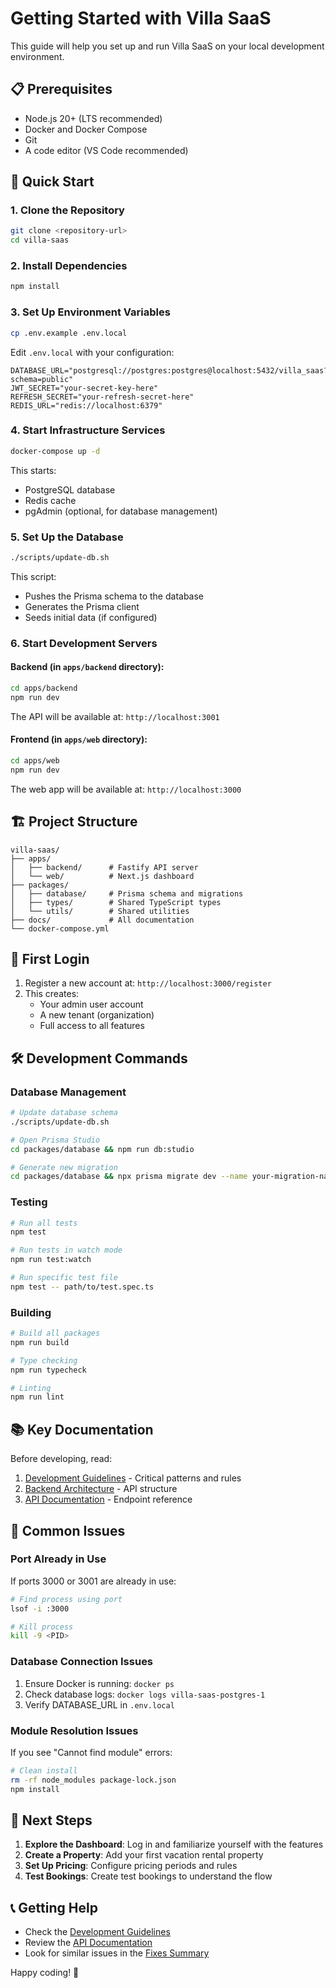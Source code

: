 # Getting Started with Villa SaaS

This guide will help you set up and run Villa SaaS on your local development environment.

## 📋 Prerequisites

- Node.js 20+ (LTS recommended)
- Docker and Docker Compose
- Git
- A code editor (VS Code recommended)

## 🚀 Quick Start

### 1. Clone the Repository
```bash
git clone <repository-url>
cd villa-saas
```

### 2. Install Dependencies
```bash
npm install
```

### 3. Set Up Environment Variables
```bash
cp .env.example .env.local
```

Edit `.env.local` with your configuration:
```env
DATABASE_URL="postgresql://postgres:postgres@localhost:5432/villa_saas?schema=public"
JWT_SECRET="your-secret-key-here"
REFRESH_SECRET="your-refresh-secret-here"
REDIS_URL="redis://localhost:6379"
```

### 4. Start Infrastructure Services
```bash
docker-compose up -d
```

This starts:
- PostgreSQL database
- Redis cache
- pgAdmin (optional, for database management)

### 5. Set Up the Database
```bash
./scripts/update-db.sh
```

This script:
- Pushes the Prisma schema to the database
- Generates the Prisma client
- Seeds initial data (if configured)

### 6. Start Development Servers

#### Backend (in `apps/backend` directory):
```bash
cd apps/backend
npm run dev
```

The API will be available at: `http://localhost:3001`

#### Frontend (in `apps/web` directory):
```bash
cd apps/web
npm run dev
```

The web app will be available at: `http://localhost:3000`

## 🏗️ Project Structure

```
villa-saas/
├── apps/
│   ├── backend/      # Fastify API server
│   └── web/          # Next.js dashboard
├── packages/
│   ├── database/     # Prisma schema and migrations
│   ├── types/        # Shared TypeScript types
│   └── utils/        # Shared utilities
├── docs/             # All documentation
└── docker-compose.yml
```

## 🔑 First Login

1. Register a new account at: `http://localhost:3000/register`
2. This creates:
   - Your admin user account
   - A new tenant (organization)
   - Full access to all features

## 🛠️ Development Commands

### Database Management
```bash
# Update database schema
./scripts/update-db.sh

# Open Prisma Studio
cd packages/database && npm run db:studio

# Generate new migration
cd packages/database && npx prisma migrate dev --name your-migration-name
```

### Testing
```bash
# Run all tests
npm test

# Run tests in watch mode
npm run test:watch

# Run specific test file
npm test -- path/to/test.spec.ts
```

### Building
```bash
# Build all packages
npm run build

# Type checking
npm run typecheck

# Linting
npm run lint
```

## 📚 Key Documentation

Before developing, read:
1. [Development Guidelines](./DEVELOPMENT_GUIDELINES.md) - Critical patterns and rules
2. [Backend Architecture](../architecture/BACKEND_ARCHITECTURE.md) - API structure
3. [API Documentation](../api/API_DOCUMENTATION.md) - Endpoint reference

## 🔧 Common Issues

### Port Already in Use
If ports 3000 or 3001 are already in use:
```bash
# Find process using port
lsof -i :3000

# Kill process
kill -9 <PID>
```

### Database Connection Issues
1. Ensure Docker is running: `docker ps`
2. Check database logs: `docker logs villa-saas-postgres-1`
3. Verify DATABASE_URL in `.env.local`

### Module Resolution Issues
If you see "Cannot find module" errors:
```bash
# Clean install
rm -rf node_modules package-lock.json
npm install
```

## 🎯 Next Steps

1. **Explore the Dashboard**: Log in and familiarize yourself with the features
2. **Create a Property**: Add your first vacation rental property
3. **Set Up Pricing**: Configure pricing periods and rules
4. **Test Bookings**: Create test bookings to understand the flow

## 📞 Getting Help

- Check the [Development Guidelines](./DEVELOPMENT_GUIDELINES.md)
- Review the [API Documentation](../api/API_DOCUMENTATION.md)
- Look for similar issues in the [Fixes Summary](../development/FIXES_SUMMARY.md)

Happy coding! 🚀